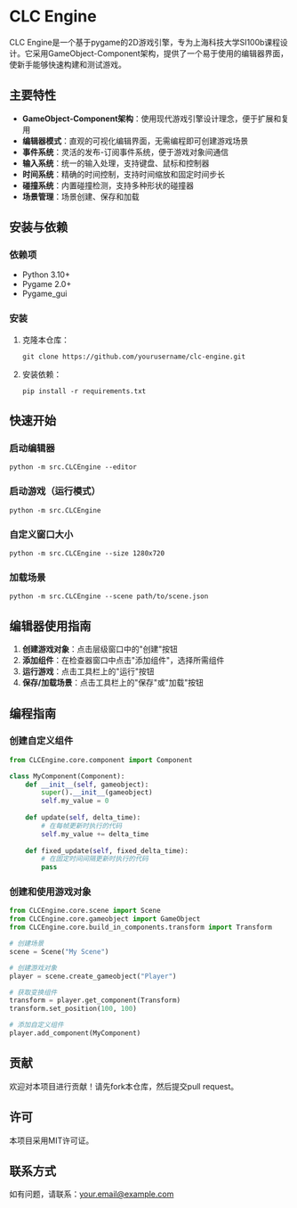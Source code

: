 # CLC Engine

CLC Engine是一个基于pygame的2D游戏引擎，专为上海科技大学SI100b课程设计。它采用GameObject-Component架构，提供了一个易于使用的编辑器界面，使新手能够快速构建和测试游戏。

## 主要特性

- **GameObject-Component架构**：使用现代游戏引擎设计理念，便于扩展和复用
- **编辑器模式**：直观的可视化编辑界面，无需编程即可创建游戏场景
- **事件系统**：灵活的发布-订阅事件系统，便于游戏对象间通信
- **输入系统**：统一的输入处理，支持键盘、鼠标和控制器
- **时间系统**：精确的时间控制，支持时间缩放和固定时间步长
- **碰撞系统**：内置碰撞检测，支持多种形状的碰撞器
- **场景管理**：场景创建、保存和加载

## 安装与依赖

### 依赖项

- Python 3.10+
- Pygame 2.0+
- Pygame_gui

### 安装

1. 克隆本仓库：
   ```
   git clone https://github.com/yourusername/clc-engine.git
   ```

2. 安装依赖：
   ```
   pip install -r requirements.txt
   ```

## 快速开始

### 启动编辑器

```
python -m src.CLCEngine --editor
```

### 启动游戏（运行模式）

```
python -m src.CLCEngine
```

### 自定义窗口大小

```
python -m src.CLCEngine --size 1280x720
```

### 加载场景

```
python -m src.CLCEngine --scene path/to/scene.json
```

## 编辑器使用指南

1. **创建游戏对象**：点击层级窗口中的"创建"按钮
2. **添加组件**：在检查器窗口中点击"添加组件"，选择所需组件
3. **运行游戏**：点击工具栏上的"运行"按钮
4. **保存/加载场景**：点击工具栏上的"保存"或"加载"按钮

## 编程指南

### 创建自定义组件

```python
from CLCEngine.core.component import Component

class MyComponent(Component):
    def __init__(self, gameobject):
        super().__init__(gameobject)
        self.my_value = 0
        
    def update(self, delta_time):
        # 在每帧更新时执行的代码
        self.my_value += delta_time
        
    def fixed_update(self, fixed_delta_time):
        # 在固定时间间隔更新时执行的代码
        pass
```

### 创建和使用游戏对象

```python
from CLCEngine.core.scene import Scene
from CLCEngine.core.gameobject import GameObject
from CLCEngine.core.build_in_components.transform import Transform

# 创建场景
scene = Scene("My Scene")

# 创建游戏对象
player = scene.create_gameobject("Player")

# 获取变换组件
transform = player.get_component(Transform)
transform.set_position(100, 100)

# 添加自定义组件
player.add_component(MyComponent)
```

## 贡献

欢迎对本项目进行贡献！请先fork本仓库，然后提交pull request。

## 许可

本项目采用MIT许可证。

## 联系方式

如有问题，请联系：your.email@example.com

